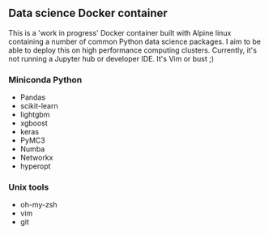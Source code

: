 ## Data science Docker container

This is a 'work in progress' Docker container built with Alpine linux containing a number of common Python data science packages. I aim to be able to deploy this on high performance computing clusters. Currently, it's not running a Jupyter hub or developer IDE. It's Vim or bust ;) 

### Miniconda Python
* Pandas
* scikit-learn 
* lightgbm 
* xgboost 
* keras
* PyMC3
* Numba
* Networkx
* hyperopt

### Unix tools
* oh-my-zsh
* vim
* git
